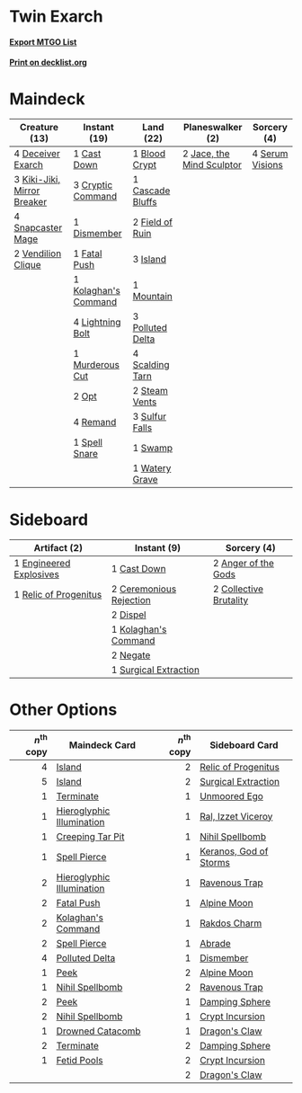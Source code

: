 # Twin Exarch

#### [Export MTGO List](../collection/Twin%20Exarch/Twin%20Exarch.txt)
#### [Print on decklist.org](http://decklist.org/?deckmain=1%09Blood%20Crypt%0A1%09Cascade%20Bluffs%0A1%09Cast%20Down%0A3%09Cryptic%20Command%0A4%09Deceiver%20Exarch%0A1%09Dismember%0A1%09Fatal%20Push%0A2%09Field%20of%20Ruin%0A3%09Island%0A2%09Jace,%20the%20Mind%20Sculptor%0A3%09Kiki-Jiki,%20Mirror%20Breaker%0A1%09Kolaghan's%20Command%0A4%09Lightning%20Bolt%0A1%09Mountain%0A1%09Murderous%20Cut%0A2%09Opt%0A3%09Polluted%20Delta%0A4%09Remand%0A4%09Scalding%20Tarn%0A4%09Serum%20Visions%0A4%09Snapcaster%20Mage%0A1%09Spell%20Snare%0A2%09Steam%20Vents%0A3%09Sulfur%20Falls%0A1%09Swamp%0A2%09Vendilion%20Clique%0A1%09Watery%20Grave&deckside=2%09Anger%20of%20the%20Gods%0A1%09Cast%20Down%0A2%09Ceremonious%20Rejection%0A2%09Collective%20Brutality%0A2%09Dispel%0A1%09Engineered%20Explosives%0A1%09Kolaghan's%20Command%0A2%09Negate%0A1%09Relic%20of%20Progenitus%0A1%09Surgical%20Extraction)
# Maindeck

|                                            Creature (13)                                            |                                         Instant (19)                                          |                                         Land (22)                                         |                                          Planeswalker (2)                                          |                                       Sorcery (4)                                       |
|-----------------------------------------------------------------------------------------------------|-----------------------------------------------------------------------------------------------|-------------------------------------------------------------------------------------------|----------------------------------------------------------------------------------------------------|-----------------------------------------------------------------------------------------|
|4 [Deceiver Exarch](http://gatherer.wizards.com/Pages/Card/Details.aspx?multiverseid=376301)         |1 [Cast Down](http://gatherer.wizards.com/Pages/Card/Details.aspx?multiverseid=442969)         |1 [Blood Crypt](http://gatherer.wizards.com/Pages/Card/Details.aspx?multiverseid=97102)    |2 [Jace, the Mind Sculptor](http://gatherer.wizards.com/Pages/Card/Details.aspx?multiverseid=442051)|4 [Serum Visions](http://gatherer.wizards.com/Pages/Card/Details.aspx?multiverseid=50145)|
|3 [Kiki-Jiki, Mirror Breaker](http://gatherer.wizards.com/Pages/Card/Details.aspx?multiverseid=50321)|3 [Cryptic Command](http://gatherer.wizards.com/Pages/Card/Details.aspx?multiverseid=438614)   |1 [Cascade Bluffs](http://gatherer.wizards.com/Pages/Card/Details.aspx?multiverseid=442226)|                                                                                                    |                                                                                         |
|4 [Snapcaster Mage](http://gatherer.wizards.com/Pages/Card/Details.aspx?multiverseid=227676)         |1 [Dismember](http://gatherer.wizards.com/Pages/Card/Details.aspx?multiverseid=382182)         |2 [Field of Ruin](http://gatherer.wizards.com/Pages/Card/Details.aspx?multiverseid=435415) |                                                                                                    |                                                                                         |
|2 [Vendilion Clique](http://gatherer.wizards.com/Pages/Card/Details.aspx?multiverseid=442065)        |1 [Fatal Push](http://gatherer.wizards.com/Pages/Card/Details.aspx?multiverseid=423724)        |3 [Island](http://gatherer.wizards.com/Pages/Card/Details.aspx?multiverseid=439857)        |                                                                                                    |                                                                                         |
|                                                                                                     |1 [Kolaghan's Command](http://gatherer.wizards.com/Pages/Card/Details.aspx?multiverseid=394613)|1 [Mountain](http://gatherer.wizards.com/Pages/Card/Details.aspx?multiverseid=439859)      |                                                                                                    |                                                                                         |
|                                                                                                     |4 [Lightning Bolt](http://gatherer.wizards.com/Pages/Card/Details.aspx?multiverseid=806)       |3 [Polluted Delta](http://gatherer.wizards.com/Pages/Card/Details.aspx?multiverseid=405104)|                                                                                                    |                                                                                         |
|                                                                                                     |1 [Murderous Cut](http://gatherer.wizards.com/Pages/Card/Details.aspx?multiverseid=386613)     |4 [Scalding Tarn](http://gatherer.wizards.com/Pages/Card/Details.aspx?multiverseid=405107) |                                                                                                    |                                                                                         |
|                                                                                                     |2 [Opt](http://gatherer.wizards.com/Pages/Card/Details.aspx?multiverseid=442948)               |2 [Steam Vents](http://gatherer.wizards.com/Pages/Card/Details.aspx?multiverseid=405109)   |                                                                                                    |                                                                                         |
|                                                                                                     |4 [Remand](http://gatherer.wizards.com/Pages/Card/Details.aspx?multiverseid=380255)            |3 [Sulfur Falls](http://gatherer.wizards.com/Pages/Card/Details.aspx?multiverseid=443135)  |                                                                                                    |                                                                                         |
|                                                                                                     |1 [Spell Snare](http://gatherer.wizards.com/Pages/Card/Details.aspx?multiverseid=446100)       |1 [Swamp](http://gatherer.wizards.com/Pages/Card/Details.aspx?multiverseid=439858)         |                                                                                                    |                                                                                         |
|                                                                                                     |                                                                                               |1 [Watery Grave](http://gatherer.wizards.com/Pages/Card/Details.aspx?multiverseid=405114)  |                                                                                                    |                                                                                         |


# Sideboard

|                                          Artifact (2)                                           |                                           Instant (9)                                            |                                           Sorcery (4)                                           |
|-------------------------------------------------------------------------------------------------|--------------------------------------------------------------------------------------------------|-------------------------------------------------------------------------------------------------|
|1 [Engineered Explosives](http://gatherer.wizards.com/Pages/Card/Details.aspx?multiverseid=50139)|1 [Cast Down](http://gatherer.wizards.com/Pages/Card/Details.aspx?multiverseid=442969)            |2 [Anger of the Gods](http://gatherer.wizards.com/Pages/Card/Details.aspx?multiverseid=438682)   |
|1 [Relic of Progenitus](http://gatherer.wizards.com/Pages/Card/Details.aspx?multiverseid=174824) |2 [Ceremonious Rejection](http://gatherer.wizards.com/Pages/Card/Details.aspx?multiverseid=417613)|2 [Collective Brutality](http://gatherer.wizards.com/Pages/Card/Details.aspx?multiverseid=414380)|
|                                                                                                 |2 [Dispel](http://gatherer.wizards.com/Pages/Card/Details.aspx?multiverseid=401858)               |                                                                                                 |
|                                                                                                 |1 [Kolaghan's Command](http://gatherer.wizards.com/Pages/Card/Details.aspx?multiverseid=394613)   |                                                                                                 |
|                                                                                                 |2 [Negate](http://gatherer.wizards.com/Pages/Card/Details.aspx?multiverseid=423707)               |                                                                                                 |
|                                                                                                 |1 [Surgical Extraction](http://gatherer.wizards.com/Pages/Card/Details.aspx?multiverseid=397706)  |                                                                                                 |


# Other Options

|*n*<sup>th</sup> copy|                                           Maindeck Card                                            |*n*<sup>th</sup> copy|                                         Sideboard Card                                          |
|--------------------:|----------------------------------------------------------------------------------------------------|--------------------:|-------------------------------------------------------------------------------------------------|
|                    4|[Island](http://gatherer.wizards.com/Pages/Card/Details.aspx?multiverseid=439857)                   |                    2|[Relic of Progenitus](http://gatherer.wizards.com/Pages/Card/Details.aspx?multiverseid=174824)   |
|                    5|[Island](http://gatherer.wizards.com/Pages/Card/Details.aspx?multiverseid=439857)                   |                    2|[Surgical Extraction](http://gatherer.wizards.com/Pages/Card/Details.aspx?multiverseid=397706)   |
|                    1|[Terminate](http://gatherer.wizards.com/Pages/Card/Details.aspx?multiverseid=176449)                |                    1|[Unmoored Ego](http://gatherer.wizards.com/Pages/Card/Details.aspx?multiverseid=452962)          |
|                    1|[Hieroglyphic Illumination](http://gatherer.wizards.com/Pages/Card/Details.aspx?multiverseid=426759)|                    1|[Ral, Izzet Viceroy](http://gatherer.wizards.com/Pages/Card/Details.aspx?multiverseid=452945)    |
|                    1|[Creeping Tar Pit](http://gatherer.wizards.com/Pages/Card/Details.aspx?multiverseid=457138)         |                    1|[Nihil Spellbomb](http://gatherer.wizards.com/Pages/Card/Details.aspx?multiverseid=442215)       |
|                    1|[Spell Pierce](http://gatherer.wizards.com/Pages/Card/Details.aspx?multiverseid=425876)             |                    1|[Keranos, God of Storms](http://gatherer.wizards.com/Pages/Card/Details.aspx?multiverseid=380442)|
|                    2|[Hieroglyphic Illumination](http://gatherer.wizards.com/Pages/Card/Details.aspx?multiverseid=426759)|                    1|[Ravenous Trap](http://gatherer.wizards.com/Pages/Card/Details.aspx?multiverseid=197537)         |
|                    2|[Fatal Push](http://gatherer.wizards.com/Pages/Card/Details.aspx?multiverseid=423724)               |                    1|[Alpine Moon](http://gatherer.wizards.com/Pages/Card/Details.aspx?multiverseid=447264)           |
|                    2|[Kolaghan's Command](http://gatherer.wizards.com/Pages/Card/Details.aspx?multiverseid=394613)       |                    1|[Rakdos Charm](http://gatherer.wizards.com/Pages/Card/Details.aspx?multiverseid=420835)          |
|                    2|[Spell Pierce](http://gatherer.wizards.com/Pages/Card/Details.aspx?multiverseid=425876)             |                    1|[Abrade](http://gatherer.wizards.com/Pages/Card/Details.aspx?multiverseid=430772)                |
|                    4|[Polluted Delta](http://gatherer.wizards.com/Pages/Card/Details.aspx?multiverseid=405104)           |                    1|[Dismember](http://gatherer.wizards.com/Pages/Card/Details.aspx?multiverseid=382182)             |
|                    1|[Peek](http://gatherer.wizards.com/Pages/Card/Details.aspx?multiverseid=130903)                     |                    2|[Alpine Moon](http://gatherer.wizards.com/Pages/Card/Details.aspx?multiverseid=447264)           |
|                    1|[Nihil Spellbomb](http://gatherer.wizards.com/Pages/Card/Details.aspx?multiverseid=442215)          |                    2|[Ravenous Trap](http://gatherer.wizards.com/Pages/Card/Details.aspx?multiverseid=197537)         |
|                    2|[Peek](http://gatherer.wizards.com/Pages/Card/Details.aspx?multiverseid=130903)                     |                    1|[Damping Sphere](http://gatherer.wizards.com/Pages/Card/Details.aspx?multiverseid=443101)        |
|                    2|[Nihil Spellbomb](http://gatherer.wizards.com/Pages/Card/Details.aspx?multiverseid=442215)          |                    1|[Crypt Incursion](http://gatherer.wizards.com/Pages/Card/Details.aspx?multiverseid=369056)       |
|                    1|[Drowned Catacomb](http://gatherer.wizards.com/Pages/Card/Details.aspx?multiverseid=430633)         |                    1|[Dragon's Claw](http://gatherer.wizards.com/Pages/Card/Details.aspx?multiverseid=129527)         |
|                    2|[Terminate](http://gatherer.wizards.com/Pages/Card/Details.aspx?multiverseid=176449)                |                    2|[Damping Sphere](http://gatherer.wizards.com/Pages/Card/Details.aspx?multiverseid=443101)        |
|                    1|[Fetid Pools](http://gatherer.wizards.com/Pages/Card/Details.aspx?multiverseid=426945)              |                    2|[Crypt Incursion](http://gatherer.wizards.com/Pages/Card/Details.aspx?multiverseid=369056)       |
|                     |                                                                                                    |                    2|[Dragon's Claw](http://gatherer.wizards.com/Pages/Card/Details.aspx?multiverseid=129527)         |

